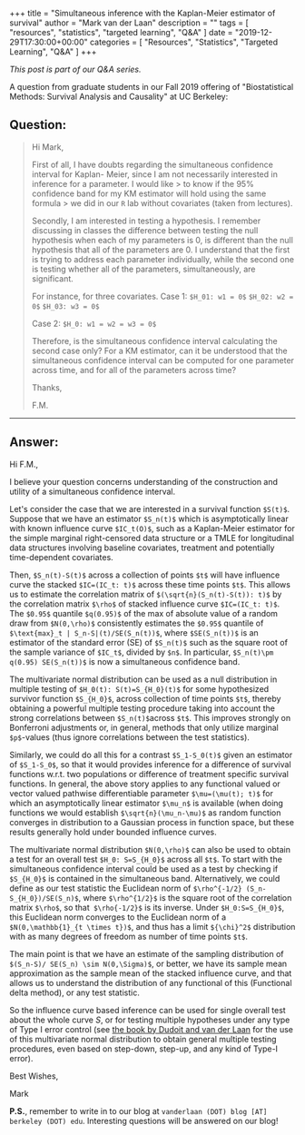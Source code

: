 +++
title = "Simultaneous inference with the Kaplan-Meier estimator of survival"
author = "Mark van der Laan"
description = ""
tags = [
    "resources",
    "statistics",
    "targeted learning",
    "Q&A"
]
date = "2019-12-29T17:30:00+00:00"
categories = [
    "Resources",
    "Statistics",
    "Targeted Learning",
    "Q&A"
]
+++

_This post is part of our Q&A series._

A question from graduate students in our Fall 2019 offering of "Biostatistical
Methods: Survival Analysis and Causality" at UC Berkeley:

## Question:

> Hi Mark,
>
> First of all, I have doubts regarding the simultaneous confidence interval for
> Kaplan- Meier, since I am not necessarily interested in inference for
> a parameter. I would like > to know if the 95% confidence band for my KM
> estimator will hold using the same formula > we did in our `R` lab without
> covariates (taken from lectures).
>
> Secondly, I am interested in testing a hypothesis. I remember discussing in
> classes the difference between testing the null hypothesis when each of my
> parameters is 0, is different than the null hypothesis that all of the
> parameters are 0. I understand that the first is trying to address each
> parameter individually, while the second one is testing whether all of the
> parameters, simultaneously, are significant.
>
> For instance, for three covariates.
> Case 1:
> `$H_01: w1 = 0$`
> `$H_02: w2 = 0$`
> `$H_03: w3 = 0$`
>
> Case 2:
> `$H_0: w1 = w2 = w3 = 0$`
>
> Therefore, is the simultaneous confidence interval calculating the second case
> only? For a KM estimator, can it be understood that the simultaneous
> confidence interval can be computed for one parameter across time, and for all
> of the parameters across time?
>
> Thanks,
>
> F.M.

---

## Answer:

Hi F.M.,

I believe your question concerns understanding of the construction and utility
of a simultaneous confidence interval.

Let's consider the case that we are interested in a survival function `$S(t)$`.
Suppose that we have an estimator `$S_n(t)$` which is asymptotically linear with
known influence curve `$IC_t(O)$`, such as a Kaplan-Meier estimator for the
simple marginal right-censored data structure or a TMLE for longitudinal data
structures involving baseline covariates, treatment and potentially
time-dependent covariates.

Then, `$S_n(t)-S(t)$` across a collection of points `$t$` will have influence
curve the stacked `$IC=(IC_t: t)$` across these time points `$t$`. This allows
us to estimate the correlation matrix of `$(\sqrt{n}(S_n(t)-S(t)): t)$` by the
correlation matrix `$\rho$` of stacked influence curve `$IC=(IC_t: t)$`. The
`$0.95$` quantile `$q(0.95)$` of the max of absolute value of a random draw from
`$N(0,\rho)$` consistently estimates the `$0.95$` quantile of `$\text{max}_t
| S_n-S|(t)/SE(S_n(t))$`, where `$SE(S_n(t))$` is an estimator of the standard
error (SE) of `$S_n(t)$` such as the square root of the sample variance of
`$IC_t$`, divided by `$n$`.  In particular, `$S_n(t)\pm q(0.95) SE(S_n(t))$` is
now a simultaneous confidence band.

The multivariate normal distribution can be used as a null distribution in
multiple testing of `$H_0(t): S(t)=S_{H_0}(t)$` for some hypothesized survivor
function `$S_{H_0}$`, across collection of time points `$t$`, thereby obtaining
a powerful multiple testing procedure taking into account the strong
correlations between `$S_n(t)$`across `$t$`. This improves strongly on
Bonferroni adjustments or, in general, methods that only utilize marginal
`$p$`-values (thus ignore correlations between the test statistics).

Similarly, we could do all this for a contrast `$S_1-S_0(t)$` given an estimator
of `$S_1-S_0$`, so that it would provides inference for a difference of survival
functions w.r.t. two populations or difference of treatment specific survival
functions. In general, the above story applies to any functional valued or
vector valued pathwise differentiable parameter `$\mu=(\mu(t); t)$` for which an
asymptotically linear estimator `$\mu_n$` is available (when doing functions we
would establish `$\sqrt{n}(\mu_n-\mu)$` as random function converges in
distribution to a Gaussian process in function space, but these results
generally hold under bounded influence curves.

The multivariate normal distribution `$N(0,\rho)$` can also be used to obtain
a test for an overall test `$H_0: S=S_{H_0}$` across all `$t$`. To start with
the simultaneous confidence interval could be used as a test by checking if
`$S_{H_0}$` is contained in the simultaneous band. Alternatively, we could
define as our test statistic the Euclidean norm of `$\rho^{-1/2}
(S_n-S_{H_0})/SE(S_n)$`, where `$\rho^{1/2}$` is the square root of the
correlation matrix `$\rho$`, so that` $\rho{-1/2}$` is its inverse. Under
`$H_0:S=S_{H_0}$`, this Euclidean norm converges to the Euclidean norm of
a `$N(0,\mathbb{1}_{t \times t})$`, and thus has  a limit `${\chi}^2$`
distribution with as many degrees of freedom as number of time points `$t$`.

The main point is that we have an estimate of the sampling distribution of
`$(S_n-S)/ SE(S_n) \sim N(0,\Sigma)$`, or better, we have its sample mean
approximation as the sample mean of the stacked influence curve, and that allows
us to understand the distribution of any functional of this (Functional delta
method), or any test statistic.

So the influence curve based inference can be used for single overall test about
the whole curve $S$, or for testing multiple hypotheses under any type of Type
I error control (see [the book by Dudoit and van der
Laan](https://link.springer.com/book/10.1007/978-0-387-49317-6) for the use of
this multivariate normal distribution to obtain general multiple testing
procedures, even based on step-down, step-up, and any kind of Type-I error).

Best Wishes,

Mark

__P.S.__, remember to write in to our blog at `vanderlaan (DOT) blog [AT]
berkeley (DOT) edu`. Interesting questions will be answered on our blog!